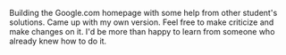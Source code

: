 Building the Google.com homepage with some help from other student's solutions.
Came up with my own version.
Feel free to make criticize and make changes on it.
I'd be more than happy to learn from someone who already knew how to do it.
